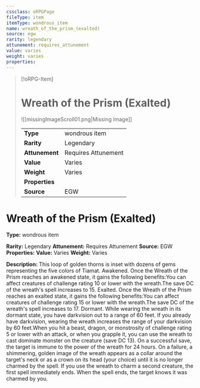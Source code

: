 ```yaml
---
cssclass: oRPGPage
fileType: item
itemType: wondrous_item
name: wreath_of_the_prism_(exalted)
source: egw
rarity: legendary
attunement: requires_attunement
value: varies
weight: varies
properties:
---
```

> [!oRPG-Item]
> # Wreath of the Prism (Exalted)
> ![[missingImageScroll01.png|Missing Image]]
>
> |  |   |
> |:--|---|
> |**Type** | wondrous item |
> |**Rarity** | Legendary |
> | **Attunement** | Requires Attunement |
> | **Value** | Varies |
>  | **Weight**| Varies |
>  |**Properties** |  |
> | **Source** | EGW |

#  Wreath of the Prism (Exalted)
**Type:** wondrous item

**Rarity:** Legendary
**Attunement:** Requires Attunement
**Source:** EGW
**Properties:**
**Value:** Varies
**Weight:** Varies

**Description:** This loop of golden thorns is inset with dozens of gems representing the five colors of Tiamat. Awakened. Once the Wreath of the Prism reaches an awakened state, it gains the following benefits:You can affect creatures of challenge rating 10 or lower with the wreath.The save DC of the wreath&#39;s spell increases to 15. Exalted. Once the Wreath of the Prism reaches an exalted state, it gains the following benefits:You can affect creatures of challenge rating 15 or lower with the wreath.The save DC of the wreath&#39;s spell increases to 17. Dormant. While wearing the wreath in its dormant state, you have darkvision out to a range of 60 feet. If you already have darkvision, wearing the wreath increases the range of your darkvision by 60 feet.When you hit a beast, dragon, or monstrosity of challenge rating 5 or lower with an attack, or when you grapple it, you can use the wreath to cast dominate monster on the creature (save DC 13). On a successful save, the target is immune to the power of the wreath for 24 hours. On a failure, a shimmering, golden image of the wreath appears as a collar around the target&#39;s neck or as a crown on its head (your choice) until it is no longer charmed by the spell. If you use the wreath to charm a second creature, the first spell immediately ends. When the spell ends, the target knows it was charmed by you.


